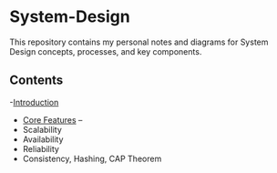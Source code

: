 # System-Design
This repository contains my personal notes and diagrams for System Design concepts, processes, and key components.
## Contents

-[Introduction](Intro.md)
- [Core Features](core_Features.md) –
-  Scalability
-   Availability
-   Reliability
-   Consistency, Hashing, CAP Theorem







